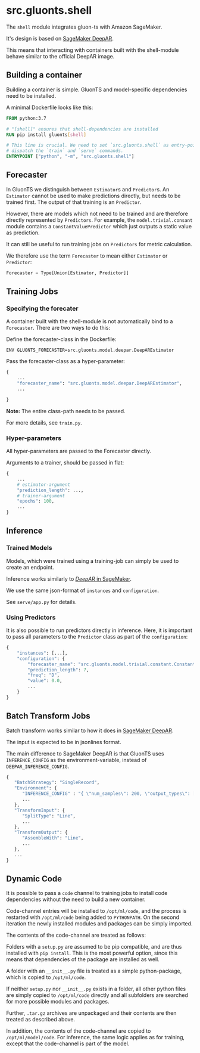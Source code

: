 
# src.gluonts.shell

The `shell` module integrates gluon-ts with Amazon SageMaker.

It's design is based on [SageMaker DeepAR](https://docs.aws.amazon.com/sagemaker/latest/dg/deepar.html).

This means that interacting with containers built with the shell-module behave
similar to the official DeepAR image.


## Building a container

Building a container is simple. GluonTS and model-specific dependencies need to
be installed.

A minimal Dockerfile looks like this:

```Dockerfile
FROM python:3.7

# "[shell]" ensures that shell-dependencies are installed
RUN pip install gluonts[shell]

# This line is crucial. We need to set `src.gluonts.shell` as entry-point to
# dispatch the `train` and `serve` commands.
ENTRYPOINT ["python", "-m", "src.gluonts.shell"]
```


## Forecaster

In GluonTS we distinguish between `Estimator`s and `Predictor`s. An `Estimator`
cannot be used to make predictions directly, but needs to be trained first. The
output of that training is an `Predictor`.

However, there are models which not need to be trained and are therefore
directly represented by `Predictors`. For example, the `model.trivial.consant`
module contains a `ConstantValuePredictor` which just outputs a static value as
prediction.

It can still be useful to run training jobs on `Predictors` for metric
calculation.

We therefore use the term `Forecaster` to mean either `Estimator` or
`Predictor`:

```python
Forecaster = Type[Union[Estimator, Predictor]]
```

## Training Jobs

### Specifying the forecater

A container built with the shell-module is not automatically bind to a
`Forecaster`. There are two ways to do this:

Define the forecaster-class in the Dockerfile:

    ENV GLUONTS_FORECASTER=src.gluonts.model.deepar.DeepAREstimator


Pass the forecaster-class as a hyper-parameter:

```python
{
    ...
    "forecaster_name": "src.gluonts.model.deepar.DeepAREstimator",
    ...

}
```

**Note:** The entire class-path needs to be passed.

For more details, see `train.py`.

### Hyper-parameters

All hyper-parameters are passed to the Forecaster directly.

Arguments to a trainer, should be passed in flat:

```python
{
    ...
    # estimator-argument
    "prediction_length": ...,
    # trainer-argument
    "epochs": 100,
    ...
}
```


## Inference

### Trained Models

Models, which were trained using a training-job can simply be used to create an
endpoint.

Inference works similarly to
[*DeepAR* in SageMaker](https://docs.aws.amazon.com/sagemaker/latest/dg/deepar-in-formats.html).

We use the same json-format of `instances` and `configuration`.

See `serve/app.py` for details.

### Using Predictors

It is also possible to run predictors directly in inference. Here, it is
important to pass all parameters to the `Predictor` class as part of the
`configuration`:

```python
{
    "instances": [...],
    "configuration": {
        "forecaster_name": "src.gluonts.model.trivial.constant.ConstantValuePredictor",
        "prediction_length": 7,
        "freq": "D",
        "value": 0.0,
        ...
    }
}
```

## Batch Transform Jobs

Batch transform works similar to how it does in [SageMaker DeepAR](https://docs.aws.amazon.com/sagemaker/latest/dg/deepar-in-formats.html#deepar-batch).

The input is expected to be in jsonlines format.

The main difference to SageMaker DeepAR is that GluonTS uses `INFERENCE_CONFIG`
as the environment-variable, instead of `DEEPAR_INFERENCE_CONFIG`.

```python
{
   "BatchStrategy": "SingleRecord",
   "Environment": { 
      "INFERENCE_CONFIG" : "{ \"num_samples\": 200, \"output_types\": [\"mean\"] }",
      ...
   },
   "TransformInput": {
      "SplitType": "Line",
      ...
   },
   "TransformOutput": { 
      "AssembleWith": "Line",
      ...
   },
   ...
}
```

## Dynamic Code

It is possible to pass a `code` channel to training jobs to install code
dependencies without the need to build a new container.

Code-channel entries will be installed to `/opt/ml/code`, and the process is
restarted with `/opt/ml/code` being added to `PYTHONPATH`. On the second
iteration the newly installed modules and packages can be simply imported.

The contents of the code-channel are treated as follows:

Folders with a `setup.py` are assumed to be pip compatible, and are thus
installed with `pip install`. This is the most powerful option, since this
means that dependencies of the package are installed as well.

A folder with an `__init__.py` file is treated as a simple python-package,
which is copied to `/opt/ml/code`.

If neither `setup.py` nor `__init__.py` exists in a folder, all other python
files are simply copied to `/opt/ml/code` directly and all subfolders are
searched for more possible modules and packages.

Further, `.tar.gz` archives are unpackaged and their contents are then treated
as described above.

In addition, the contents of the code-channel are copied to
`/opt/ml/model/code`. For inference, the same logic applies as for training,
except that the code-channel is part of the model.
